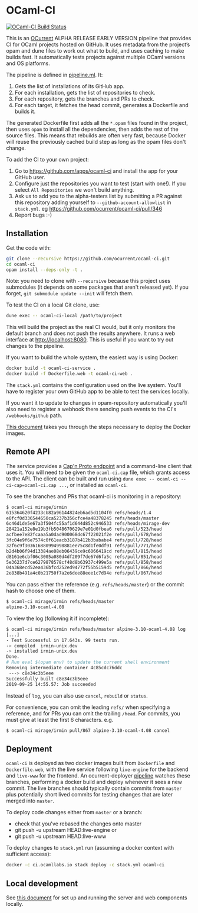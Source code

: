 # OCaml-CI

[![OCaml-CI Build Status](https://img.shields.io/endpoint?url=https%3A%2F%2Fci.ocamllabs.io%2Fbadge%2Focurrent%2Focaml-ci%2Fmaster&logo=ocaml)](https://ci.ocamllabs.io/github/ocurrent/ocaml-ci)

This is an [OCurrent][] ALPHA RELEASE EARLY VERSION pipeline that provides CI for OCaml projects hosted on GitHub.
It uses metadata from the project’s opam and dune files to work out what to build,
and uses caching to make builds fast. It automatically tests projects against
multiple OCaml versions and OS platforms.

The pipeline is defined in [pipeline.ml][]. It:

1. Gets the list of installations of its GitHub app.
2. For each installation, gets the list of repositories to check.
3. For each repository, gets the branches and PRs to check.
4. For each target, it fetches the head commit, generates a Dockerfile and builds it.

The generated Dockerfile first adds all the `*.opam` files found in the project,
then uses `opam` to install all the dependencies, then adds the rest of the source
files. This means that rebuilds are often very fast, because Docker will reuse the
previously cached build step as long as the opam files don't change.

To add the CI to your own project:

1. Go to https://github.com/apps/ocaml-ci and install the app for your GitHub user.
2. Configure just the repositories you want to test (start with one!). If you select `All Repositories` we won't build anything.
3. Ask us to add you to the alpha-testers list by submitting a PR against this
   repository adding yourself to `--github-account-allowlist` in `stack.yml`. eg https://github.com/ocurrent/ocaml-ci/pull/346
4. Report bugs :-)

## Installation

Get the code with:

```sh
git clone --recursive https://github.com/ocurrent/ocaml-ci.git
cd ocaml-ci
opam install --deps-only -t .
```

Note: you need to clone with `--recursive` because this project uses submodules
(it depends on some packages that aren't released yet).
If you forget, `git submodule update --init` will fetch them.

To test the CI on a local Git clone, use:

```sh
dune exec -- ocaml-ci-local /path/to/project
```

This will build the project as the real CI would,
but it only monitors the default branch and does not push the results anywhere.
It runs a web interface at <http://localhost:8080>.
This is useful if you want to try out changes to the pipeline.

If you want to build the whole system, the easiest way is using Docker:

```sh
docker build -t ocaml-ci-service .
docker build -f Dockerfile.web -t ocaml-ci-web .
```

The `stack.yml` contains the configuration used on the live system.
You'll have to register your own GitHub app to be able to test the services locally.

If you want it to update to changes in opam-repository automatically you'll also need
to register a webhook there sending push events to the CI's `/webhooks/github` path.

[This document](doc/docker-deployment.md) takes you through the steps
necessary to deploy the Docker images.

## Remote API

The service provides a [Cap'n Proto endpoint][capnp-api] and a command-line client that uses it.
You will need to be given the `ocaml-ci.cap` file, which grants access to the API.
The client can be built and run using `dune exec -- ocaml-ci --ci-cap=ocaml-ci.cap ...`, or
installed as `ocaml-ci`.

To see the branches and PRs that ocaml-ci is monitoring in a repository:

```bash
$ ocaml-ci mirage/irmin
615364620f4233cb82a96144824eb6ad5d1104f0 refs/heads/1.4
e0fcf0d336544650ca5237b356cfce4a48378245 refs/heads/master
6c46d1de5e67a3f504fc55af1d644d852c946533 refs/heads/mirage-dev
28421a152e8e19b3fb5048670629e7e01d0fbea6 refs/pull/523/head
acfbee7e82fcaaa5a0dad900068dc67f22021f2e refs/pull/678/head
3fc04e9f6e7574c0f61eacb3187b412b3bababe4 refs/pull/728/head
32f6c9f303616880994998881ee75c8d1fe0df91 refs/pull/771/head
b2d4b06f94d13384ae08eb06439ce9c6066419cd refs/pull/815/head
d8161e6cbf06c3005a080d4df209f7de67d6fa5c refs/pull/851/head
5e36237d7ce6279878578cf48d8b63937c499e5a refs/pull/858/head
04a368ecd52ea436bfcd252ed94772f55b5159d5 refs/pull/866/head
2e838b491a4c0b21750f7a2e6dee88eee1c7d94e refs/pull/867/head
```

You can pass either the reference (e.g. `refs/heads/master`) or the commit hash to choose one of them.

```bash
$ ocaml-ci mirage/irmin refs/heads/master
alpine-3.10-ocaml-4.08
```

To view the log (following it if incomplete):

```bash
$ ocaml-ci mirage/irmin refs/heads/master alpine-3.10-ocaml-4.08 log
[...]
- Test Successful in 17.643s. 99 tests run.
-> compiled  irmin-unix.dev
-> installed irmin-unix.dev
Done.
# Run eval $(opam env) to update the current shell environment
Removing intermediate container 4c85cdc76ddc
 ---> c8e34c3b5eee
Successfully built c8e34c3b5eee
2019-09-25 14:55.57: Job succeeded
```

Instead of `log`, you can also use `cancel`, `rebuild` or `status`.

For convenience, you can omit the leading `refs/` when specifying a reference,
and for PRs you can omit the trailing `/head`. For commits, you must give at
least the first 6 characters. e.g.

```bash
$ ocaml-ci mirage/irmin pull/867 alpine-3.10-ocaml-4.08 cancel
```

## Deployment

`ocaml-ci` is deployed as two docker images built from `Dockerfile` and `Dockerfile.web`, with 
the live service following `live-engine` for the backend and `live-www` for the frontend.
An ocurrent-deployer [pipeline](deploy.ci3.ocamllabs.io) watches these branches, performing a docker build 
and deploy whenever it sees a new commit. The live branches should typically contain commits from `master` plus potentially 
short lived commits for testing changes that are later merged into `master`.

To deploy code changes either from `master` or a branch:
 * check that you've rebased the changes onto master
 * git push -u upstream HEAD:live-engine or
 * git push -u upstream HEAD:live-www 

To deploy changes to `stack.yml` run (assuming a docker context with sufficient access):

``` bash
docker -c ci.ocamllabs.io stack deploy -c stack.yml ocaml-ci
```
## Local development

See [this document](doc/dev.md) for set up and running the server and web components locally.

[OCurrent]: https://github.com/ocurrent/ocurrent
[pipeline.ml]: https://github.com/ocurrent/ocaml-ci/blob/master/service/pipeline.ml
[capnp-api]: https://github.com/ocurrent/ocaml-ci/blob/master/api/schema.capnp


